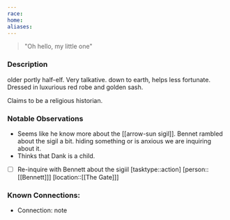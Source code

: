 ```yaml
---
race: 
home: 
aliases:
---
```


> "Oh hello, my little one"

### Description

older portly half-elf. Very talkative. down to earth, helps less fortunate. Dressed in luxurious red robe and golden sash.

Claims to be a religious historian.

### Notable Observations

- Seems like he know more about the [[arrow-sun sigil]]. Bennet rambled about the sigil a bit. hiding something or is anxious we are inquiring about it. 
- Thinks that Dank is a child.

- [ ] Re-inquire with Bennett about the sigiil [tasktype::action] [person::[[Bennett]]] [location::[[The Gate]]]

### Known Connections:
- Connection: note